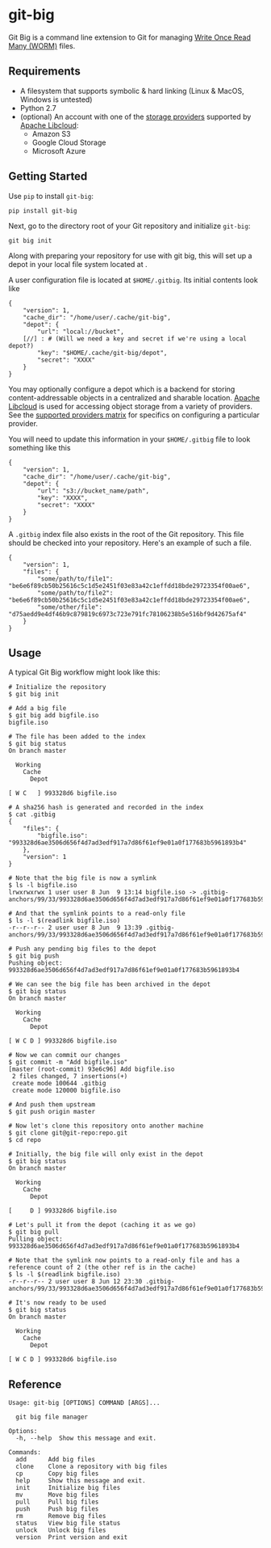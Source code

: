 # git-big

Git Big is a command line extension to Git for managing
[Write Once Read Many (WORM)](https://en.wikipedia.org/wiki/Write_once_read_many) files.

## Requirements

* A filesystem that supports symbolic & hard linking (Linux & MacOS, Windows is untested)
* Python 2.7
* (optional) An account with one of the 
  [storage providers](https://libcloud.readthedocs.io/en/latest/storage/supported_providers.html)
  supported by [Apache Libcloud](https://libcloud.apache.org/):
  * Amazon S3
  * Google Cloud Storage
  * Microsoft Azure

## Getting Started

Use `pip` to install `git-big`:

```
pip install git-big
```

Next, go to the directory root of your Git repository and initialize `git-big`:

```
git big init
```

Along with preparing your repository for use with git big, this will set up a depot in your local file system located at <pathname>.

A user configuration file is located at `$HOME/.gitbig`.
Its initial contents look like 
```
{
    "version": 1,
    "cache_dir": "/home/user/.cache/git-big",
    "depot": {
        "url": "local://bucket",
	[//] : # (Will we need a key and secret if we're using a local depot?) 
        "key": "$HOME/.cache/git-big/depot",
        "secret": "XXXX"
    }
}
```

You may optionally configure a depot which is a backend for storing
content-addressable objects in a centralized and sharable location.
[Apache Libcloud](https://libcloud.apache.org/) is used for accessing
object storage from a variety of providers.
See the
[supported providers matrix](https://libcloud.readthedocs.io/en/latest/storage/supported_providers.html)
for specifics on configuring a particular provider.

You will need to update this information in your `$HOME/.gitbig` file to look something like this

```
{
    "version": 1,
    "cache_dir": "/home/user/.cache/git-big",
    "depot": {
        "url": "s3://bucket_name/path",
        "key": "XXXX",
        "secret": "XXXX"
    }
}
```

A `.gitbig` index file also exists in the root of the Git repository.
This file should be checked into your repository.
Here's an example of such a file.

```
{
    "version": 1,
    "files": {
        "some/path/to/file1": "be6e6f89cb50b25616c5c1d5e2451f03e83a42c1effdd18bde29723354f00ae6",
        "some/path/to/file2": "be6e6f89cb50b25616c5c1d5e2451f03e83a42c1effdd18bde29723354f00ae6",
        "some/other/file": "d75aedd9e4df46b9c879819c6973c723e791fc78106238b5e516bf9d42675af4"
    }
}
```

## Usage

A typical Git Big workflow might look like this:

```
# Initialize the repository
$ git big init

# Add a big file
$ git big add bigfile.iso
bigfile.iso

# The file has been added to the index
$ git big status
On branch master

  Working
    Cache
      Depot

[ W C   ] 993328d6 bigfile.iso

# A sha256 hash is generated and recorded in the index
$ cat .gitbig
{
    "files": {
        "bigfile.iso": "993328d6ae3506d656f4d7ad3edf917a7d86f61ef9e01a0f177683b5961893b4"
    }, 
    "version": 1
}

# Note that the big file is now a symlink
$ ls -l bigfile.iso
lrwxrwxrwx 1 user user 8 Jun  9 13:14 bigfile.iso -> .gitbig-anchors/99/33/993328d6ae3506d656f4d7ad3edf917a7d86f61ef9e01a0f177683b5961893b4

# And that the symlink points to a read-only file
$ ls -l $(readlink bigfile.iso)
-r--r--r-- 2 user user 8 Jun  9 13:39 .gitbig-anchors/99/33/993328d6ae3506d656f4d7ad3edf917a7d86f61ef9e01a0f177683b5961893b4

# Push any pending big files to the depot
$ git big push
Pushing object: 993328d6ae3506d656f4d7ad3edf917a7d86f61ef9e01a0f177683b5961893b4

# We can see the big file has been archived in the depot
$ git big status
On branch master

  Working
    Cache
      Depot

[ W C D ] 993328d6 bigfile.iso

# Now we can commit our changes
$ git commit -m "Add bigfile.iso"
[master (root-commit) 93e6c96] Add bigfile.iso
 2 files changed, 7 insertions(+)
 create mode 100644 .gitbig
 create mode 120000 bigfile.iso

# And push them upstream
$ git push origin master

# Now let's clone this repository onto another machine
$ git clone git@git-repo:repo.git
$ cd repo

# Initially, the big file will only exist in the depot
$ git big status
On branch master

  Working
    Cache
      Depot

[     D ] 993328d6 bigfile.iso

# Let's pull it from the depot (caching it as we go)
$ git big pull
Pulling object: 993328d6ae3506d656f4d7ad3edf917a7d86f61ef9e01a0f177683b5961893b4

# Note that the symlink now points to a read-only file and has a reference count of 2 (the other ref is in the cache)
$ ls -l $(readlink bigfile.iso)
-r--r--r-- 2 user user 8 Jun 12 23:30 .gitbig-anchors/99/33/993328d6ae3506d656f4d7ad3edf917a7d86f61ef9e01a0f177683b5961893b4

# It's now ready to be used
$ git big status
On branch master

  Working
    Cache
      Depot

[ W C D ] 993328d6 bigfile.iso
```

## Reference

```
Usage: git-big [OPTIONS] COMMAND [ARGS]...

  git big file manager

Options:
  -h, --help  Show this message and exit.

Commands:
  add      Add big files
  clone    Clone a repository with big files
  cp       Copy big files
  help     Show this message and exit.
  init     Initialize big files
  mv       Move big files
  pull     Pull big files
  push     Push big files
  rm       Remove big files
  status   View big file status
  unlock   Unlock big files
  version  Print version and exit
```
